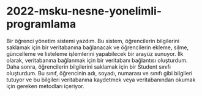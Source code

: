 # 2022-msku-nesne-yonelimli-programlama
Bir öğrenci yönetim sistemi yazdım. Bu sistem, öğrencilerin bilgilerini saklamak için bir veritabanına bağlanacak ve öğrencilerin ekleme, silme, güncelleme ve listeleme işlemlerini yapabilecek bir arayüz sunuyor.
İlk olarak, veritabanına bağlanmak için bir veritabanı bağlantısı oluşturdum.
Daha sonra, öğrencilerin bilgilerini saklamak için bir Student sınıfı oluşturdum. Bu sınıf, öğrencinin adı, soyadı, numarası ve sınıfı gibi bilgileri tutuyor ve bu bilgileri veritabanına kaydetmek veya veritabanından okumak için gereken metodları içeriyor.

